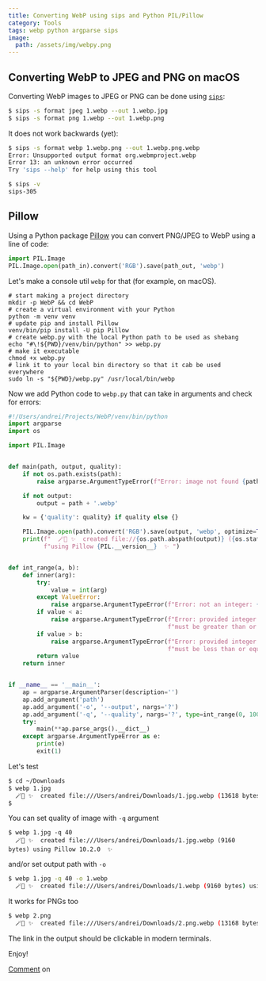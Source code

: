```yaml
---
title: Converting WebP using sips and Python PIL/Pillow
category: Tools
tags: webp python argparse sips
image:
  path: /assets/img/webpy.png
---
```


## Converting WebP to JPEG and PNG on macOS

Converting WebP images to JPEG or PNG can be done using [`sips`](https://til.simonwillison.net/macos/sips):

```sh
$ sips -s format jpeg 1.webp --out 1.webp.jpg
$ sips -s format png 1.webp --out 1.webp.png
```

It does not work backwards (yet):

```sh
$ sips -s format webp 1.webp.png --out 1.webp.png.webp
Error: Unsupported output format org.webmproject.webp
Error 13: an unknown error occurred
Try 'sips --help' for help using this tool

$ sips -v
sips-305
```

## Pillow

Using a Python package [Pillow](https://pypi.org/project/pillow/) you can convert PNG/JPEG to WebP using a line of code:

```py
import PIL.Image
PIL.Image.open(path_in).convert('RGB').save(path_out, 'webp')
```

Let's make a console util `webp` for that (for example, on macOS).

```shell
# start making a project directory
mkdir -p WebP && cd WebP
# create a virtual environment with your Python
python -m venv venv
# update pip and install Pillow
venv/bin/pip install -U pip Pillow
# create webp.py with the local Python path to be used as shebang
echo "#\!${PWD}/venv/bin/python" >> webp.py
# make it executable
chmod +x webp.py
# link it to your local bin directory so that it cab be used everywhere
sudo ln -s "${PWD}/webp.py" /usr/local/bin/webp
```

Now we add Python code to `webp.py` that can take in arguments and check for errors:

```py
#!/Users/andrei/Projects/WebP/venv/bin/python
import argparse
import os

import PIL.Image


def main(path, output, quality):
    if not os.path.exists(path):
        raise argparse.ArgumentTypeError(f"Error: image not found {path!r}")

    if not output:
        output = path + '.webp'

    kw = {'quality': quality} if quality else {}

    PIL.Image.open(path).convert('RGB').save(output, 'webp', optimize=True, **kw)
    print(f"  🪄💫 ✨  created file://{os.path.abspath(output)} ({os.stat(output).st_size} bytes) "
          f"using Pillow {PIL.__version__}  ✨ ")


def int_range(a, b):
    def inner(arg):
        try:
            value = int(arg)
        except ValueError:
            raise argparse.ArgumentTypeError(f"Error: not an integer: {arg!r}")
        if value < a:
            raise argparse.ArgumentTypeError(f"Error: provided integer {value} "
                                             f"must be greater than or equal to {a}")
        if value > b:
            raise argparse.ArgumentTypeError(f"Error: provided integer {value} "
                                             f"must be less than or equal to {b}")
        return value
    return inner


if __name__ == '__main__':
    ap = argparse.ArgumentParser(description='')
    ap.add_argument('path')
    ap.add_argument('-o', '--output', nargs='?')
    ap.add_argument('-q', '--quality', nargs='?', type=int_range(0, 100))
    try:
        main(**ap.parse_args().__dict__)
    except argparse.ArgumentTypeError as e:
        print(e)
        exit(1)
```

Let's test

```sh
$ cd ~/Downloads
$ webp 1.jpg
  🪄💫 ✨  created file:///Users/andrei/Downloads/1.jpg.webp (13618 bytes) using Pillow 10.2.0  ✨ 
$
```

You can set quality of image with `-q` argument

```shell
$ webp 1.jpg -q 40
  🪄💫 ✨  created file:///Users/andrei/Downloads/1.jpg.webp (9160 bytes) using Pillow 10.2.0  ✨ 
```

and/or set output path with `-o`

```sh
$ webp 1.jpg -q 40 -o 1.webp
  🪄💫 ✨  created file:///Users/andrei/Downloads/1.webp (9160 bytes) using Pillow 10.2.0  ✨ 
```

It works for PNGs too

```sh
$ webp 2.png
  🪄💫 ✨  created file:///Users/andrei/Downloads/2.png.webp (13168 bytes) using Pillow 10.2.0  ✨ 
```

The link in the output should be clickable in modern terminals. 

Enjoy!

[Comment](https://x.com/afokau/status/1763881045877735887) on <i class="fa-brands fa-x-twitter"></i>
